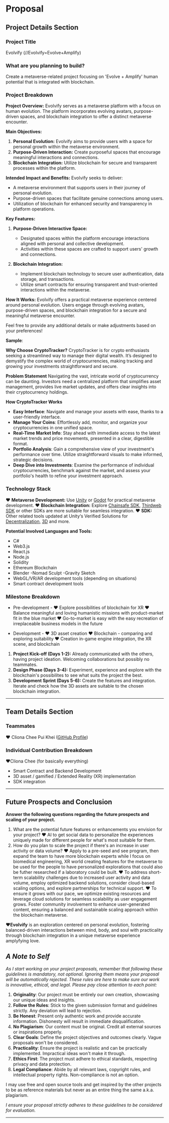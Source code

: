 
# Proposal

## **Project Details Section**

### **Project Title**

Evolvify
(//Evolvify=Evolve+Amplify)

### **What are you planning to build?**

Create a metaverse-related project focusing on 'Evolve + Amplify' human potential that is integrated with blockchain.

### **Project Breakdown**

**Project Overview:**
Evolvify serves as a metaverse platform with a focus on human evolution. The platform incorporates evolving avatars, purpose-driven spaces, and blockchain integration to offer a distinct metaverse encounter.

**Main Objectives:**
1. **Personal Evolution:** Evolvify aims to provide users with a space for personal growth within the metaverse environment.
2. **Purpose-Driven Interaction:** Create purposeful spaces that encourage meaningful interactions and connections.
3. **Blockchain Integration:** Utilize blockchain for secure and transparent processes within the platform.

**Intended Impact and Benefits:**
Evolvify seeks to deliver:
- A metaverse environment that supports users in their journey of personal evolution.
- Purpose-driven spaces that facilitate genuine connections among users.
- Utilization of blockchain for enhanced security and transparency in platform operations.

**Key Features:**

1. **Purpose-Driven Interactive Space:**
   - Designated spaces within the platform encourage interactions aligned with personal and collective development.
   - Activities within these spaces are crafted to support users' growth and connections.

2. **Blockchain Integration:**
   - Implement blockchain technology to secure user authentication, data storage, and transactions.
   - Utilize smart contracts for ensuring transparent and trust-oriented interactions within the metaverse.



**How It Works:**
Evolvify offers a practical metaverse experience centered around personal evolution. Users engage through evolving avatars, purpose-driven spaces, and blockchain integration for a secure and meaningful metaverse encounter.

Feel free to provide any additional details or make adjustments based on your preferences! 







**Sample**:

**Why Choose CryptoTracker?**
CryptoTracker is for crypto enthusiasts seeking a streamlined way to manage their digital wealth. It’s designed to demystify the complex world of cryptocurrencies, making tracking and growing your investments straightforward and secure.

**Problem Statement**
Navigating the vast, intricate world of cryptocurrency can be daunting. Investors need a centralized platform that simplifies asset management, provides live market updates, and offers clear insights into their cryptocurrency holdings.

**How CryptoTracker Works**

- **Easy Interface**: Navigate and manage your assets with ease, thanks to a user-friendly interface.
- **Manage Your Coins**: Effortlessly add, monitor, and organize your cryptocurrencies in one unified space.
- **Real-Time Market Info**: Stay ahead with immediate access to the latest market trends and price movements, presented in a clear, digestible format.
- **Portfolio Analysis**: Gain a comprehensive view of your investment's performance over time. Utilize straightforward visuals to make informed, strategic decisions.
- **Deep Dive into Investments**: Examine the performance of individual cryptocurrencies, benchmark against the market, and assess your portfolio's health to refine your investment approach.

### **Technology Stack**

❤️ **Metaverse Development:** Use [Unity](https://investors.unity.com/news/news-details/2023/Unity-Introduces-New-Asset-Store-Category-for-Decentralized-Technologies-in-Gaming/default.aspx) or [Godot](https://docs.godotengine.org/en/stable/) for practical metaverse development.
❤️ **Blockchain Integration:** Explore [Chainsafe SDK](https://docs.gaming.chainsafe.io/), [Thirdweb SDK](https://thirdweb.com/) or other SDKs are more suitable for seamless integration.
❤️ **SDK:** Other related tools updated at Unity‘s Verified Solutions for [Decentralization](https://assetstore.unity.com/decentralization-hub), [3D](https://assetstore.unity.com/3d) and more.

**Potential Involved Languages and Tools:**
- C#
- Web3.js
- React.js
- Node.js
- Solidity
- Ethereum Blockchain
- Blender
-Nomad Sculpt
-Gravity Sketch
- WebGL/VR/AR development tools (depending on situations)
- Smart contract development tools

### **Milestone Breakdown**

- Pre-development -
❤️ Explore possibilities of blockchain for XR
❤️ Balance meaningful and loving humanistic missions with product-market fit in the blue market
❤️ Go-to-market is easy with the easy recreation of irreplaceable business models in the future

- Development -
❤️ 3D asset creation
❤️ Blockchain - comparing and exploring suitability
❤️ Creation in-game engine integration, the XR scene, and blockchain

1. **Project Kick-off (Days 1-2):** Already communicated with the others, having project ideation. Welcoming collaborations but possibly no teammates.
2. **Design Phase (Days 3-4):** Experiment, experience and explore with the blockchain's possibilites to see what suits the project the best.
3. **Development Sprint (Days 5-6):** Create the features and integration. Iterate and check how the 3D assets are suitable to the chosen blockchain integration.
---

## **Team Details Section**

### **Teammates**

❤️ Cliona Chee Pui Khei ([GitHub Profile](https://github.com/clionache))

### **Individual Contribution Breakdown**

❤️Cliona Chee (for basically everything)
- Smart Contract and Backend Development
- 3D asset / gamified / Extended Reality (XR) implementation
- SDK integration

---

## **Future Prospects and Conclusion**

**Answer the following questions regarding the future prospects and scaling of your project.**

1. What are the potential future features or enhancements you envision for your project?
❤️ AI to get social data to personalize the experiences uniquely made for different people for what's most suitable for them.
2. How do you plan to scale the project if there's an increase in user activity or data volume?
❤️ Apply to a pre-seed and see program, then expand the team to have more blockchain experts while I focus on biomedical engineering, XR world creating features for the metaverse to be used for the people to have personalized explorations that could also be futher researched if a laboratory could be built.
❤️ To address short-term scalability challenges due to increased user activity and data volume, employ optimized backend solutions, consider cloud-based scaling options, and explore partnerships for technical support.
❤️ To ensure it grows with our pace, we optimize existing resources and leverage cloud solutions for seamless scalability as user engagement grows. Foster community involvement to enhance user-generated content, ensuring a balanced and sustainable scaling approach within the blockchain metaverse.

❤️**Evolvify** is an exploration centered on personal evolution, fostering balanced-driven interactions between mind, body, and soul with practicality through blockchain integration in a unique metaverse experience amplyfying love.


## **_A Note to Self_**

_As I start working on your project proposals, remember that following these guidelines is mandatory, not optional. Ignoring them means your proposal will be automatically rejected. These rules are here to make sure our work is innovative, ethical, and legal. Please pay close attention to each point:_

1. **Originality**: Our project must be entirely our own creation, showcasing our unique ideas and insights.
2. **Follow the Rules**: Stick to the given submission format and guidelines strictly. Any deviation will lead to rejection.
3. **Be Honest**: Present only authentic work and provide accurate information. Dishonesty will result in immediate disqualification.
4. **No Plagiarism**: Our content must be original. Credit all external sources or inspirations properly.
5. **Clear Goals**: Define the project objectives and outcomes clearly. Vague proposals won't be considered.
6. **Practicality**: Ensure the project is realistic and can be practically implemented. Impractical ideas won't make it through.
7. **Ethics First**: The project must adhere to ethical standards, respecting privacy and data protection.
8. **Legal Compliance**: Abide by all relevant laws, copyright rules, and intellectual property rights. Non-compliance is not an option.

I may use free and open source tools and get inspired by the other projects to be as reference materials but never as an entire thing the same a.k.a. plagiarism.

_I ensure your proposal strictly adheres to these guidelines to be considered for evaluation._

---
